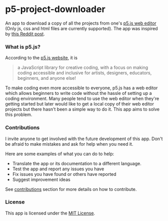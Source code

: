 # p5-project-downloader

An app to download a copy of all the projects from one's [p5.js web editor](https://editor.p5js.org) (Only js, css and html files are currently supported). The app was inspired by [this Reddit post](https://www.reddit.com/r/p5js/comments/kew2gc).

### What is p5.js?

According to the [p5.js website](https://p5js.org/), it is

> a JavaScript library for creative coding, with a focus on making coding accessible and inclusive for artists, designers, educators, beginners, and anyone else!

To make coding even more accessible to everyone, p5.js has a web editor which allows beginners to write code without the hassle of setting up a coding environment. Many people tend to use the web editor when they're getting started but later would like to get a local copy of their web editor projects but there hasn't been a simple way to do it. This app aims to solve this problem.

### Contributions

I invite anyone to get involved with the future development of this app. Don't be afraid to make mistakes and ask for help when you need it. 

Here are some examples of what you can do to help:

- Translate the app or its documentation to a different language.
- Test the app and report any issues you have
- Fix issues you have found or others have reported
- Suggest improvement ideas

See [contributions](CONTRIBUTING.md) section for more details on how to contribute.

### License

This app is licensed under the [MIT License](LICENSE.md).
